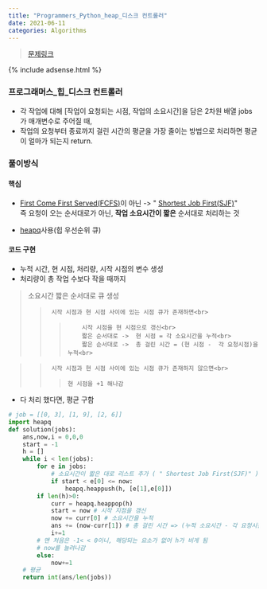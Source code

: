```yaml
---
title: "Programmers_Python_heap_디스크 컨트롤러"
date: 2021-06-11
categories: Algorithms
---
```

> [문제링크](https://programmers.co.kr/learn/courses/30/parts/12117)

{% include adsense.html %}

### 프로그래머스_힙_디스크 컨트롤러

- 각 작업에 대해 [작업이 요청되는 시점, 작업의 소요시간]을 담은 2차원 배열 jobs가 매개변수로 주어질 때, 
- 작업의 요청부터 종료까지 걸린 시간의 평균을 가장 줄이는 방법으로 처리하면 평균이 얼마가 되는지 return.


### 풀이방식
#### 핵심
- [First Come First Served(FCFS)](https://www.geeksforgeeks.org/program-for-fcfs-cpu-scheduling-set-1/)이 아닌 ->  " [Shortest Job First(SJF)](https://www.guru99.com/shortest-job-first-sjf-scheduling.html)"<br>
즉 요청이 오는 순서대로가 아닌, **작업 소요시간이 짧은** 순서대로 처리하는 것<br>

- [heapq](https://docs.python.org/3/library/heapq.html)사용(힙 우선순위 큐)

#### 코드 구현
-  누적 시간, 현 시점, 처리량, 시작 시점의 변수 생성
-  처리량이 총 작업 수보다 작을 때까지

>   소요시간 짧은 순서대로 큐 생성<br>
>>      시작 시점과 현 시점 사이에 있는 시점 큐가 존재하면<br>
>>>         시작 시점을 현 시점으로 갱신<br>
>>>         짧은 순서대로 ->  현 시점 = 각 소요시간을 누적<br>
>>>         짧은 순서대로 ->  총 걸린 시간 = (현 시점 -  각 요청시점)을 누적<br>

>>      시작 시점과 현 시점 사이에 있는 시점 큐가 존재하지 않으면<br>
>>>     현 시점을 +1 해나감

- 다 처리 했다면, 평균 구함

```python
# job = [[0, 3], [1, 9], [2, 6]]
import heapq
def solution(jobs):
    ans,now,i = 0,0,0
    start = -1 
    h = []
    while i < len(jobs):
        for e in jobs:
            # 소요시간이 짧은 대로 리스트 추가 ( " Shortest Job First(SJF)" )
            if start < e[0] <= now: 
                heapq.heappush(h, [e[1],e[0]]) 
        if len(h)>0:
            curr = heapq.heappop(h)
            start = now # 시작 지점을 갱신 
            now += curr[0] # 소요시간을 누적
            ans += (now-curr[1]) # 총 걸린 시간 => (누적 소요시간 - 각 요청시점)을 누적
            i+=1
        # 맨 처음은 -1< < 0이니, 해당되는 요소가 없어 h가 비게 됨
        # now를 늘려나감
        else:
            now+=1
    # 평균
    return int(ans/len(jobs))
```
